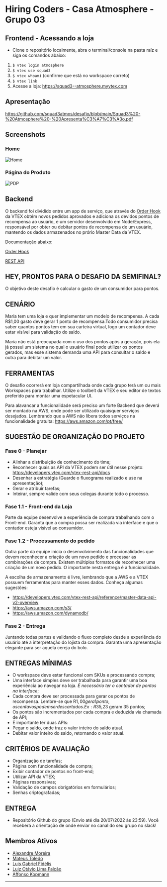# Hiring Coders - Casa Atmosphere - Grupo 03

## Frontend - Acessando a loja

- Clone o repositório localmente, abra o terminal/console na pasta raíz e siga os comandos abaixo:
1. `$ vtex login atmosphere`
2. `$ vtex use squad3`
3. `$ vtex whoami` (confirme que está no workspace correto)
4. `$ vtex link`
5. Acesse a loja: https://squad3--atmosphere.myvtex.com

## Apresentação
https://github.com/squad3atmos/desafio/blob/main/Squad3%20-%20Atmosphere%20-%20Apresenta%C3%A7%C3%A3o.pdf


## Screenshots
### Home
![Home](https://github.com/squad3atmos/desafio/blob/main/Squad3-Home.png)

### Página do Produto
![PDP](https://github.com/squad3atmos/desafio/blob/main/Squad3-Produto.png)

## Backend

O backend foi dividido entre um app de serviço, que através do [Order Hook](https://developers.vtex.com/vtex-rest-api/docs/orders-feed#hook) da VTEX obtém novos pedidos aprovados e adiciona os devidos pontos de recompensa ao usuário, e um servidor desenvolvido em Node/Express, responsável por obter ou debitar pontos de recompensa de um usuário, mantendo os dados armazenados no prório Master Data da VTEX.

Documentação abaixo:

[Order Hook](./backend/docs/README.md)

[REST API](./node-api/README.md)

### 

## HEY, PRONTOS PARA O DESAFIO DA SEMIFINAL?

O objetivo deste desafio é calcular o gasto de um consumidor para pontos.

## CENÁRIO

Maria tem uma loja e quer implementar um modelo de recompensa. A cada R$1,00 gasto deve gerar 1 ponto de recompensa.Todo consumidor precisa saber
quantos pontos tem em sua carteira virtual, logo um contador deve estar visível para validação do saldo.

Maria não está preocupada com o uso dos pontos após a geração, pois ela já possui um sistema no qual o usuário final pode utilizar os pontos gerados, mas esse sistema
demanda uma API para consultar o saldo e outra para debitar um valor.

## FERRAMENTAS

O desafio ocorrerá em loja compartilhada onde cada grupo terá um ou mais Workspaces para trabalhar. Utilize o toolbelt da VTEX e seu editor de textos preferido para montar uma espetacular UI.

Para alavancar a funcionalidade será preciso um forte Backend que deverá ser montado na AWS, onde pode ser utilizado quaisquer serviços desejados. Lembrando que a AWS
não libera todos serviços na funcionalidade gratuita: https://aws.amazon.com/pt/free/

## SUGESTÃO DE ORGANIZAÇÃO DO PROJETO

### Fase 0 - Planejar

- Alinhar a distribuição de conhecimento do time;
- Reconhecer quais as API da VTEX podem ser útil nesse projeto: https://developers.vtex.com/vtex-rest-api/docs
- Desenhar a estratégia (Guarde o fluxograma realizado e use na apresentação);
- Gerar e atribuir tarefas;
- Inteirar, sempre valide com seus colegas durante todo o processo.

### Fase 1.1 - Front-end da Loja

Parte da equipe desenvolve a experiência de compra trabalhando com o Front-end.
Garanta que a compra possa ser realizada via interface e que o contador esteja visível ao
consumidor. 

### Fase 1.2 - Processamento do pedido

Outra parte da equipe inicia o desenvolvimento das funcionalidades que devem reconhecer a criação de um novo pedido e processar as combinações de compra.
Existem múltiplos formatos de reconhecer uma criação de um novo pedido. O importante nesta entrega é a funcionalidade.

A escolha de armazenamento é livre, lembrando que a AWS e a VTEX possuem ferramentas para manter esses dados. Conheça algumas sugestões:

- https://developers.vtex.com/vtex-rest-api/reference/master-data-api-v2-overview
- https://aws.amazon.com/s3/
- https://aws.amazon.com/dynamodb/

### Fase 2 - Entrega

Juntando todas partes e validando o fluxo completo desde a experiência do usuário até a interpretação do lojista da compra. Garanta uma apresentação elegante para ser aquela cereja do bolo.

## ENTREGAS MÍNIMAS

- O workspace deve estar funcional com SKUs e processando compra;
- Uma interface simples deve ser trabalhada para garantir uma boa experiência ao navegar na loja. *É necessário ter o contador de pontos na interface*;
- Cada compra deve ser processada para gerar os pontos de recompensa. Lembre-se que R$1,00 gera 1 ponto, os centavos podem ser descartados. Ex:R$35,23 geram 35 pontos;
- Os pontos são incrementados por cada compra e deduzida via chamada de API;
- É importante ter duas APIs:
- Pegar o saldo, onde traz o valor inteiro do saldo atual.
- Debitar valor inteiro do saldo, retornando o valor atual.

## CRITÉRIOS DE AVALIAÇÃO

- Organização de tarefas;
- Página com funcionalidade de compra;
- Exibir contador de pontos no front-end;
- Utilizar API da VTEX;
- Páginas responsivas;
- Validação de campos obrigatórios em formulários;
- Senhas criptografadas;

## ENTREGA

- Repositório Github do grupo (Envio até dia 20/07/2022 às 23:59).
Você receberá a orientação de onde enviar no canal do seu grupo no slack!



## Membros Ativos

- [Alexandre Moreira](https://github.com/devalexxharper)
- [Mateus Toledo](https://github.com/mateusvtoledo)
- [Luis Gabriel Fidélis](https://github.com/devluga)
- [Luiz Otávio Lima Falcão](https://github.com/llfalcao)
- [Affonso Kopmann](https://github.com/affonsok)

---

